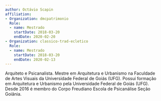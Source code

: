```yaml
---
author: Octávio Scapin
affiliation:
- Organization: dmcpatrimonio
  Role:
  - name: Mestrado
    startDate: 2018-03-20
    endDate: 2020-02-20
- Organization: classico-trad-ecletico
  Role:
  - name: Mestrado
    startDate: 2018-03-20
    endDate: 2020-02-13
---
```



Arquiteto e Psicanalista. Mestre em Arquitetura e Urbanismo na Faculdade
de Artes Visuais da Universidade Federal de Goiás (UFG). Possui formação
em Arquitetura e Urbanismo pela Universidade Federal de Goiás (UFG).
Desde 2016 é membro do Corpo Freudiano Escola de Psicanálise Seção
Goiânia.

